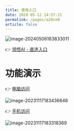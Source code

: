 ```yaml
---
title: 使用入口
date: 2020-05-12 14:57:21
permalink: /pages/a20ce8
article: false
---
```




![image-20240506183833011](https://qyncdn.heipig.com/zhisui-public/image-20240506183833011.png)

👉 [领悟AI - 直连入口](https://www.chatgpt.sh)

# 功能演示

 👉 [电脑访问](https://www.chatgpt.sh)

![image-20231117183436646](https://qyncdn.heipig.com/zhisui-public/image-20231117183436646.png)

 👉 [手机访问](https://www.chatgpt.sh)

![image-20231117183318369](https://qyncdn.heipig.com/zhisui-public/image-20231117183318369.png)